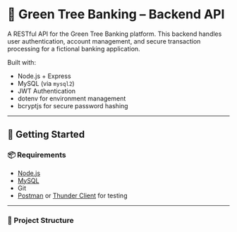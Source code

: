 # 🌿 Green Tree Banking – Backend API

A RESTful API for the Green Tree Banking platform. This backend handles user authentication, account management, and secure transaction processing for a fictional banking application.

Built with:
- Node.js + Express
- MySQL (via `mysql2`)
- JWT Authentication
- dotenv for environment management
- bcryptjs for secure password hashing

---

## 🚀 Getting Started

### 📦 Requirements
- [Node.js](https://nodejs.org/)
- [MySQL](https://www.mysql.com/)
- Git
- [Postman](https://www.postman.com/) or [Thunder Client](https://marketplace.visualstudio.com/items?itemName=rangav.vscode-thunder-client) for testing

---

### 📁 Project Structure

